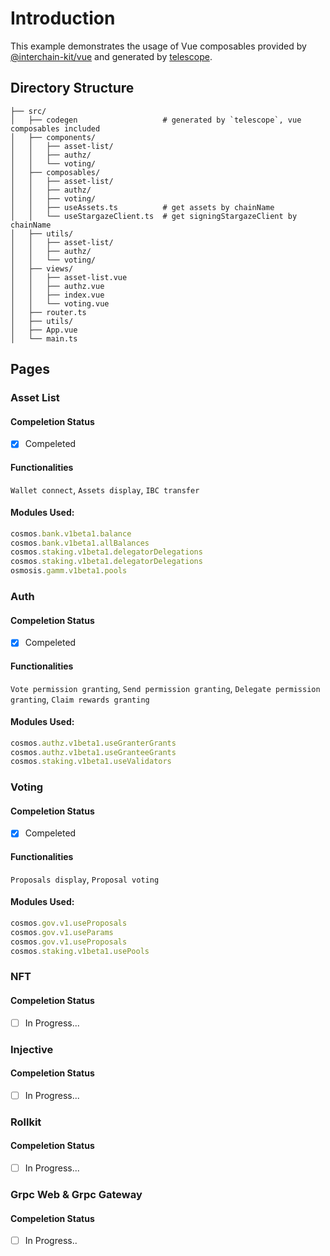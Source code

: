 # Introduction
This example demonstrates the usage of Vue composables provided by [@interchain-kit/vue](https://github.com/cosmology-tech/interchain-kit/tree/main/packages/vue) and generated by [telescope](https://github.com/cosmology-tech/telescope).
## Directory Structure
```
├── src/
│   ├── codegen                   # generated by `telescope`, vue composables included
│   ├── components/
│   │   ├── asset-list/
│   │   ├── authz/
│   │   └── voting/
│   ├── composables/
│   │   ├── asset-list/
│   │   ├── authz/
│   │   ├── voting/
│   │   ├── useAssets.ts          # get assets by chainName
│   │   └── useStargazeClient.ts  # get signingStargazeClient by chainName
│   ├── utils/
│   │   ├── asset-list/
│   │   ├── authz/
│   │   └── voting/
│   ├── views/
│   │   ├── asset-list.vue
│   │   ├── authz.vue
│   │   ├── index.vue
│   │   └── voting.vue
│   ├── router.ts
│   ├── utils/
│   ├── App.vue
│   └── main.ts 
```
## Pages
### Asset List
#### Compeletion Status
- [x] Compeleted

#### Functionalities
`Wallet connect`, `Assets display`, `IBC transfer`

#### Modules Used:
```ts
cosmos.bank.v1beta1.balance
cosmos.bank.v1beta1.allBalances
cosmos.staking.v1beta1.delegatorDelegations
cosmos.staking.v1beta1.delegatorDelegations
osmosis.gamm.v1beta1.pools
```
### Auth
#### Compeletion Status
- [x] Compeleted

#### Functionalities
`Vote permission granting`, `Send permission granting`, `Delegate permission granting`, `Claim rewards granting`

#### Modules Used:
```ts
cosmos.authz.v1beta1.useGranterGrants
cosmos.authz.v1beta1.useGranteeGrants
cosmos.staking.v1beta1.useValidators
```
### Voting
#### Compeletion Status
- [x] Compeleted

#### Functionalities
`Proposals display`, `Proposal voting`

#### Modules Used:
```ts
cosmos.gov.v1.useProposals
cosmos.gov.v1.useParams
cosmos.gov.v1.useProposals
cosmos.staking.v1beta1.usePools
```
### NFT
#### Compeletion Status
- [ ] In Progress...

### Injective
#### Compeletion Status
- [ ] In Progress...

### Rollkit
#### Compeletion Status
- [ ] In Progress...

### Grpc Web & Grpc Gateway
#### Compeletion Status
- [ ] In Progress..